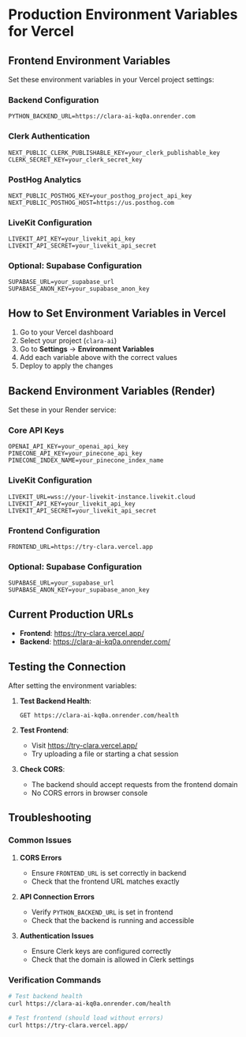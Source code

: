 # Production Environment Variables for Vercel

## Frontend Environment Variables

Set these environment variables in your Vercel project settings:

### Backend Configuration
```
PYTHON_BACKEND_URL=https://clara-ai-kq0a.onrender.com
```

### Clerk Authentication
```
NEXT_PUBLIC_CLERK_PUBLISHABLE_KEY=your_clerk_publishable_key
CLERK_SECRET_KEY=your_clerk_secret_key
```

### PostHog Analytics
```
NEXT_PUBLIC_POSTHOG_KEY=your_posthog_project_api_key
NEXT_PUBLIC_POSTHOG_HOST=https://us.posthog.com
```

### LiveKit Configuration
```
LIVEKIT_API_KEY=your_livekit_api_key
LIVEKIT_API_SECRET=your_livekit_api_secret
```

### Optional: Supabase Configuration
```
SUPABASE_URL=your_supabase_url
SUPABASE_ANON_KEY=your_supabase_anon_key
```

## How to Set Environment Variables in Vercel

1. Go to your Vercel dashboard
2. Select your project (`clara-ai`)
3. Go to **Settings** → **Environment Variables**
4. Add each variable above with the correct values
5. Deploy to apply the changes

## Backend Environment Variables (Render)

Set these in your Render service:

### Core API Keys
```
OPENAI_API_KEY=your_openai_api_key
PINECONE_API_KEY=your_pinecone_api_key
PINECONE_INDEX_NAME=your_pinecone_index_name
```

### LiveKit Configuration
```
LIVEKIT_URL=wss://your-livekit-instance.livekit.cloud
LIVEKIT_API_KEY=your_livekit_api_key
LIVEKIT_API_SECRET=your_livekit_api_secret
```

### Frontend Configuration
```
FRONTEND_URL=https://try-clara.vercel.app
```

### Optional: Supabase Configuration
```
SUPABASE_URL=your_supabase_url
SUPABASE_ANON_KEY=your_supabase_anon_key
```

## Current Production URLs

- **Frontend**: https://try-clara.vercel.app/
- **Backend**: https://clara-ai-kq0a.onrender.com/

## Testing the Connection

After setting the environment variables:

1. **Test Backend Health**: 
   ```
   GET https://clara-ai-kq0a.onrender.com/health
   ```

2. **Test Frontend**: 
   - Visit https://try-clara.vercel.app/
   - Try uploading a file or starting a chat session

3. **Check CORS**: 
   - The backend should accept requests from the frontend domain
   - No CORS errors in browser console

## Troubleshooting

### Common Issues

1. **CORS Errors**
   - Ensure `FRONTEND_URL` is set correctly in backend
   - Check that the frontend URL matches exactly

2. **API Connection Errors**
   - Verify `PYTHON_BACKEND_URL` is set in frontend
   - Check that the backend is running and accessible

3. **Authentication Issues**
   - Ensure Clerk keys are configured correctly
   - Check that the domain is allowed in Clerk settings

### Verification Commands

```bash
# Test backend health
curl https://clara-ai-kq0a.onrender.com/health

# Test frontend (should load without errors)
curl https://try-clara.vercel.app/
``` 